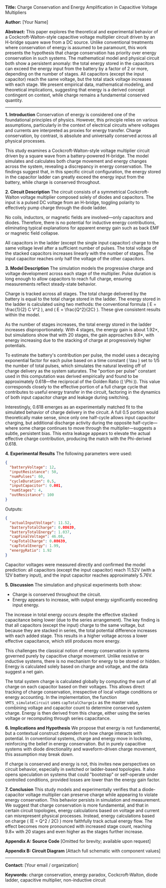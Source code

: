 **Title:** Charge Conservation and Energy Amplification in Capacitive Voltage Multipliers

**Author:** [Your Name]

**Abstract:**
This paper explores the theoretical and experimental behavior of a Cockcroft-Walton-style capacitive voltage multiplier circuit driven by an H-bridge square wave from a DC source. Unlike conventional treatments where conservation of energy is assumed to be paramount, this work presents the hypothesis that charge conservation has priority over energy conservation in such systems. The mathematical model and physical circuit both show a persistent anomaly: the total energy stored in the capacitors can exceed the energy input from the battery by a factor of 2 or more, depending on the number of stages. All capacitors (except the input capacitor) reach the same voltage, but the total stack voltage increases with each stage. We present empirical data, mathematical modeling, and theoretical implications, suggesting that energy is a derived concept contingent on context, while charge remains a fundamental conserved quantity.

---

**1. Introduction**
Conservation of energy is considered one of the foundational principles of physics. However, this principle relies on various assumptions, particularly in the context of electrical circuits where voltages and currents are interpreted as proxies for energy transfer. Charge conservation, by contrast, is absolute and universally conserved across all physical processes.

This study examines a Cockcroft-Walton-style voltage multiplier circuit driven by a square wave from a battery-powered H-bridge. The model simulates and calculates both charge movement and energy changes across the system, revealing a discrepancy in energy conservation. The findings suggest that, in this specific circuit configuration, the energy stored in the capacitor ladder can greatly exceed the energy input from the battery, while charge is conserved throughout.

**2. Circuit Description**
The circuit consists of a symmetrical Cockcroft-Walton voltage multiplier composed solely of diodes and capacitors. The input is a pulsed DC voltage from an H-bridge, toggling polarity to effectively pump charge through the diode ladder.

No coils, inductors, or magnetic fields are involved—only capacitors and diodes. Therefore, there is no potential for inductive energy contributions, eliminating typical explanations for apparent energy gain such as back EMF or magnetic field collapse.

All capacitors in the ladder (except the single input capacitor) charge to the same voltage level after a sufficient number of pulses. The total voltage of the stacked capacitors increases linearly with the number of stages. The input capacitor reaches only half the voltage of the other capacitors.

**3. Model Description**
The simulation models the progressive charge and voltage development across each stage of the multiplier. Pulse duration is long enough to allow capacitors to reach full charge, ensuring measurements reflect steady-state behavior.

Charge is tracked across all stages. The total charge delivered by the battery is equal to the total charge stored in the ladder. The energy stored in the ladder is calculated using two methods: the conventional formula \( E = \frac{1}{2} C V^2 \), and \( E = \frac{Q^2}{2C} \). These give consistent results within the model.

As the number of stages increases, the total energy stored in the ladder increases disproportionately. With 4 stages, the energy gain is about 1.92×, but simulations show that with 20 stages, the gain approaches 9.8×, with energy increasing due to the stacking of charge at progressively higher potentials.

To estimate the battery's contribution per pulse, the model uses a decaying exponential factor for each pulse based on a time constant \( \tau \) set to 1/5 the number of total pulses, which simulates the natural leveling off of charge delivery as the system saturates. The "portion per pulse" constant used in this computation was derived empirically and found to be approximately 0.618—the reciprocal of the Golden Ratio (\( \Phi \)). This value corresponds closely to the effective portion of a full charge cycle that contributes to useful energy transfer in the circuit, factoring in the dynamics of both input capacitor charge and leakage during switching.

Interestingly, 0.618 emerges as an experimentally matched fit to the simulated behavior of charge delivery in the circuit. A full 0.5 portion would theoretically make sense, since only one half-cycle allows input capacitor charging, but additional discharge activity during the opposite half-cycle—where some charge continues to move through the multiplier—suggests a subtle, persistent bias. This extra leakage appears to elevate the actual effective charge contribution, producing the match with the Phi-derived 0.618.

**4. Experimental Results**
The following parameters were used:

```json
{
  "batteryVoltage": 12,
  "inputResistance": 50,
  "numPulses": 60,
  "cycleDuration": 0.5,
  "inputCapacitor": 0.001,
  "numStages": 4,
  "outResistance": 100
}
```

Outputs:
```json
{
  "actualInputVoltage": 11.52,
  "batteryTotalCharge": 0.08639,
  "batteryTotalEnergy": 1.037,
  "capFinalVoltage": 46.08,
  "capTotalCharge": 0.08639,
  "capTotalEnergy": 1.99,
  "energyRatio": 1.92
}
```

Capacitor voltages were measured directly and confirmed the model prediction: all capacitors (except the input capacitor) reach 11.52V (with a 12V battery input), and the input capacitor reaches approximately 5.76V.

**5. Discussion**
The simulation and physical experiments both show:
- Charge is conserved throughout the circuit.
- Energy appears to increase, with output energy significantly exceeding input energy.

The increase in total energy occurs despite the effective stacked capacitance being lower (due to the series arrangement). The key finding is that all capacitors (except the input) charge to the same voltage, but because they are stacked in series, the total potential difference increases with each added stage. This results in a higher voltage across a lower effective capacitance, which still produces more energy.

This challenges the classical notion of energy conservation in systems governed purely by capacitive charge movement. Unlike resistive or inductive systems, there is no mechanism for energy to be stored or hidden. Energy is calculated solely based on charge and voltage, and the data suggest a net gain.

The total system charge is calculated globally by computing the sum of all charge on each capacitor based on their voltages. This allows direct tracking of charge conservation, irrespective of local voltage conditions or energy accounting. In the implementation, the function `VMTS_simulateCircuit` uses `capTotalCharge1x` as the master value, combining voltage and capacitor count to determine conserved system charge. Energy is then derived from this charge, either using the series voltage or recomputing through series capacitance.

**6. Implications and Hypothesis**
We propose that energy is not fundamental, but a contextual construct dependent on how charge interacts with potential. In conventional systems, charge and energy move in lockstep, reinforcing the belief in energy conservation. But in purely capacitive systems with diode directionality and waveform-driven charge movement, this assumption may break down.

If charge is conserved and energy is not, this invites new perspectives on circuit behavior, especially in switched or ladder-based topologies. It also opens speculation on systems that could "bootstrap" or self-operate under controlled conditions, provided losses are lower than the energy gain factor.

**7. Conclusion**
This study models and experimentally verifies that a diode-capacitor voltage multiplier can preserve charge while appearing to violate energy conservation. This behavior persists in simulation and measurement. We suggest that charge conservation is more fundamental, and that in certain circuit topologies, energy calculations based on voltage and current can misrepresent physical processes. Instead, energy calculations based on charge \( (E = Q^2 / 2C) \) more faithfully track actual energy flow. The effect becomes more pronounced with increased stage count, reaching 9.8× with 20 stages and even higher as the stages further increase.

**Appendix A: Source Code**
[Omitted for brevity; available upon request]

**Appendix B: Circuit Diagram**
[Attach full schematic with component values]

---

**Contact:** [Your email / organization]

**Keywords:** charge conservation, energy paradox, Cockcroft-Walton, diode ladder, capacitive multiplier, non-inductive circuit

